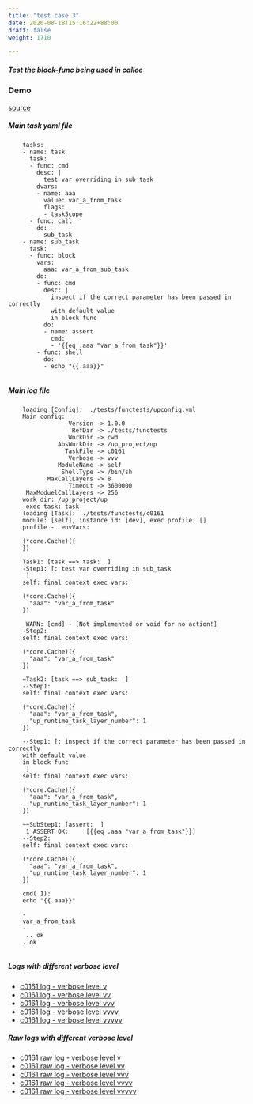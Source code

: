 ```yaml
---
title: "test case 3"
date: 2020-08-18T15:16:22+88:00
draft: false
weight: 1710

---
```


##### Test the block-func being used in callee


### Demo








[source](https://github.com/upcmd/up/blob/master/tests/functests/c0161.yml)

##### Main task yaml file
```
    tasks:
    - name: task
      task:
      - func: cmd
        desc: |
          test var overriding in sub_task
        dvars:
        - name: aaa
          value: var_a_from_task
          flags:
          - taskScope
      - func: call
        do:
        - sub_task
    - name: sub_task
      task:
      - func: block
        vars:
          aaa: var_a_from_sub_task
        do:
        - func: cmd
          desc: |
            inspect if the correct parameter has been passed in correctly
            with default value
            in block func
          do:
          - name: assert
            cmd:
            - '{{eq .aaa "var_a_from_task"}}'
        - func: shell
          do:
          - echo "{{.aaa}}"
    
```
##### Main log file
```
    loading [Config]:  ./tests/functests/upconfig.yml
    Main config:
                 Version -> 1.0.0
                  RefDir -> ./tests/functests
                 WorkDir -> cwd
              AbsWorkDir -> /up_project/up
                TaskFile -> c0161
                 Verbose -> vvv
              ModuleName -> self
               ShellType -> /bin/sh
           MaxCallLayers -> 8
                 Timeout -> 3600000
     MaxModuelCallLayers -> 256
    work dir: /up_project/up
    -exec task: task
    loading [Task]:  ./tests/functests/c0161
    module: [self], instance id: [dev], exec profile: []
    profile -  envVars:
    
    (*core.Cache)({
    })
    
    Task1: [task ==> task:  ]
    -Step1: [: test var overriding in sub_task
     ]
    self: final context exec vars:
    
    (*core.Cache)({
      "aaa": "var_a_from_task"
    })
    
     WARN: [cmd] - [Not implemented or void for no action!]
    -Step2:
    self: final context exec vars:
    
    (*core.Cache)({
      "aaa": "var_a_from_task"
    })
    
    =Task2: [task ==> sub_task:  ]
    --Step1:
    self: final context exec vars:
    
    (*core.Cache)({
      "aaa": "var_a_from_task",
      "up_runtime_task_layer_number": 1
    })
    
    --Step1: [: inspect if the correct parameter has been passed in correctly
    with default value
    in block func
     ]
    self: final context exec vars:
    
    (*core.Cache)({
      "aaa": "var_a_from_task",
      "up_runtime_task_layer_number": 1
    })
    
    ~~SubStep1: [assert:  ]
     1 ASSERT OK:     [{{eq .aaa "var_a_from_task"}}]
    --Step2:
    self: final context exec vars:
    
    (*core.Cache)({
      "aaa": "var_a_from_task",
      "up_runtime_task_layer_number": 1
    })
    
    cmd( 1):
    echo "{{.aaa}}"
    
    -
    var_a_from_task
    -
     .. ok
    . ok
    
```


##### Logs with different verbose level
* [c0161 log - verbose level v](../../logs/c0161_v)
* [c0161 log - verbose level vv](../../logs/c0161_vv)
* [c0161 log - verbose level vvv](../../logs/c0161_vvvv)
* [c0161 log - verbose level vvvv](../../logs/c0161_vvvv)
* [c0161 log - verbose level vvvvv](../../logs/c0161_vvvvv)

##### Raw logs with different verbose level
* [c0161 raw log - verbose level v](../../reflogs/c0161_v.log)
* [c0161 raw log - verbose level vv](../../reflogs/c0161_vv.log)
* [c0161 raw log - verbose level vvv](../../reflogs/c0161_vvv.log)
* [c0161 raw log - verbose level vvvv](../../reflogs/c0161_vvvv.log)
* [c0161 raw log - verbose level vvvvv](../../reflogs/c0161_vvvvv.log)







